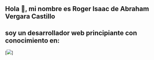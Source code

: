 ## Hola 👋, mi nombre es Roger Isaac de Abraham Vergara Castillo
## soy un desarrollador web principiante con conocimiento en:

[<img src="https://img.shields.io/badge/twitter-%231DA1F2.svg?&style=for-the-badge&logo=twitter&logoColor=white" />]


<!--
**Roger-Vergara/roger-vergara** is a ✨ _special_ ✨ repository because its `README.md` (this file) appears on your GitHub profile.

Here are some ideas to get you started:

- 🔭 I’m currently working on ...
- 🌱 I’m currently learning ...
- 👯 I’m looking to collaborate on ...
- 🤔 I’m looking for help with ...
- 💬 Ask me about ...
- 📫 How to reach me: ...
- 😄 Pronouns: ...
- ⚡ Fun fact: ...
-->
